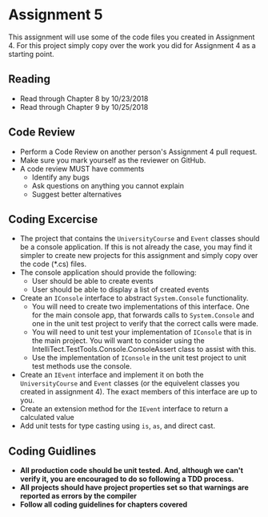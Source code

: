 # Assignment 5

This assignment will use some of the code files you created in Assignment 4. For this project simply copy over the work you did for Assignment 4 as a starting point.

## Reading 
* Read through Chapter 8 by 10/23/2018
* Read through Chapter 9 by 10/25/2018

## Code Review
* Perform a Code Review on another person's Assignment 4 pull request.
* Make sure you mark yourself as the reviewer on GitHub.
* A code review MUST have comments
    * Identify any bugs
    * Ask questions on anything you cannot explain
    * Suggest better alternatives

## Coding Excercise
* The project that contains the `UniversityCourse` and `Event` classes should be a console application. If this is not already the case, you may find it simpler to create new projects for this assignment and simply copy over the code (*.cs) files.
* The console application should provide the following:
    * User should be able to create events
    * User should be able to display a list of created events
* Create an `IConsole` interface to abstract `System.Console` functionality.
    * You will need to create two implementations of this interface. One for the main console app, that forwards calls to `System.Console` and one in the unit test project to verify that the correct calls were made.
    * You will need to unit test your implementation of `IConsole` that is in the main project. You will want to consider using the IntelliTect.TestTools.Console.ConsoleAssert class to assist with this.
    * Use the implementation of `IConsole` in the unit test project to unit test methods use the console.
* Create an `IEvent` interface and implement it on both the `UniversityCourse` and `Event` classes (or the equivelent classes you created in assignment 4). The exact members of this interface are up to you.
* Create an extension method for the `IEvent` interface to return a calculated value
* Add unit tests for type casting using `is`, `as`, and direct cast.

## Coding Guidlines

* **All production code should be unit tested.  And, although we can't verify it, you are encouraged to do so following a TDD process.**
* **All projects should have project properties set so that warnings are reported as errors by the compiler**
* **Follow all coding guidelines for chapters covered**
